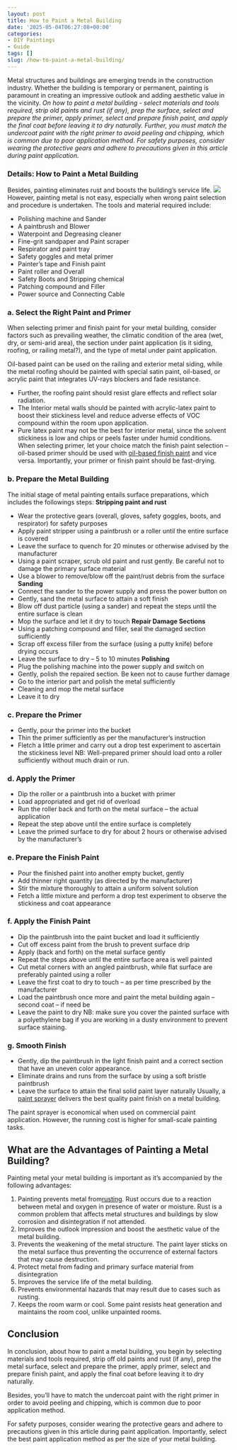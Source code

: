 ```yaml
---
layout: post
title: How to Paint a Metal Building
date: '2025-05-04T06:27:08+00:00'
categories:
- DIY Paintings
- Guide
tags: []
slug: /how-to-paint-a-metal-building/
---
```


Metal structures and buildings are emerging trends in the construction industry. Whether the building is temporary or permanent, painting is paramount in creating an impressive outlook and adding aesthetic value in the vicinity.
*On how to paint a metal building - select materials and tools required, strip old paints and rust (if any), prep the surface, select and prepare the primer, apply primer, select and prepare finish paint, and apply the final coat before leaving it to dry naturally.*
*Further, you must match the undercoat paint with the right primer to avoid peeling and chipping, which is common due to poor application method. For safety purposes, consider wearing the protective gears and adhere to precautions given in this article during paint application.*
### Details: How to Paint a Metal Building
Besides, painting eliminates rust and boosts the building’s service life.
![](/assets/img/04/How-to-Paint-a-Metal-Building-300x200.jpg)
However, painting metal is not easy, especially when wrong paint selection and procedure is undertaken. The tools and material required include:
- Polishing machine and Sander
- A paintbrush and Blower
- Waterpoint and Degreasing cleaner
- Fine-grit sandpaper and Paint scraper
- Respirator and paint tray
- Safety goggles and metal primer
- Painter’s tape and Finish paint
- Paint roller and Overall
- Safety Boots and Stripping chemical
- Patching compound and Filler
- Power source and Connecting Cable
### a. Select the Right Paint and Primer
When selecting primer and finish paint for your metal building, consider factors such as prevailing weather, the climatic condition of the area (wet, dry, or semi-arid area), the section under paint application (is it siding, roofing, or railing metal?), and the type of metal under paint application.

Oil-based paint can be used on the railing and exterior metal siding, while the metal roofing should be painted with special satin paint, oil-based, or acrylic paint that integrates UV-rays blockers and fade resistance.
- Further, the roofing paint should resist glare effects and reflect solar radiation.
- The Interior metal walls should be painted with acrylic-latex paint to boost their stickiness level and reduce adverse effects of VOC compound within the room upon application.
- Pure latex paint may not be the best for interior metal, since the solvent stickiness is low and chips or peels faster under humid conditions.
When selecting primer, let your choice match the finish paint selection – oil-based primer should be used with
[oil-based finish paint](https://pestpolicy.com/how-to-paint-a-metal-interior-door/)
and vice versa. Importantly, your primer or finish paint should be fast-drying.
### b. Prepare the Metal Building
The initial stage of metal painting entails surface preparations, which includes the followings steps:
**Stripping paint and rust**
- Wear the protective gears (overall, gloves, safety goggles, boots, and respirator) for safety purposes
- Apply paint stripper using a paintbrush or a roller until the entire surface is covered
- Leave the surface to quench for 20 minutes or otherwise advised by the manufacturer
- Using a paint scraper, scrub old paint and rust gently. Be careful not to damage the primary surface material
- Use a blower to remove/blow off the paint/rust debris from the surface
**Sanding**
- Connect the sander to the power supply and press the power button on
- Gently, sand the metal surface to attain a soft finish
- Blow off dust particle (using a sander) and repeat the steps until the entire surface is clean
- Mop the surface and let it dry to touch
**Repair Damage Sections**
- Using a patching compound and filler, seal the damaged section sufficiently
- Scrap off excess filler from the surface (using a putty knife) before drying occurs
- Leave the surface to dry – 5 to 10 minutes
**Polishing**
- Plug the polishing machine into the power supply and switch on
- Gently, polish the repaired section. Be keen not to cause further damage
- Go to the interior part and polish the metal sufficiently
- Cleaning and mop the metal surface
- Leave it to dry
### c. Prepare the Primer
- Gently, pour the primer into the bucket
- Thin the primer sufficiently as per the manufacturer’s instruction
- Fletch a little primer and carry out a drop test experiment to ascertain the stickiness level
NB: Well-prepared primer should load onto a roller sufficiently without much drain or run.
### d. Apply the Primer
- Dip the roller or a paintbrush into a bucket with primer
- Load appropriated and get rid of overload
- Run the roller back and forth on the metal surface – the actual application
- Repeat the step above until the entire surface is completely
- Leave the primed surface to dry for about 2 hours or otherwise advised by the manufacturer’s
### e. Prepare the Finish Paint
- Pour the finished paint into another empty bucket, gently
- Add thinner right quantity (as directed by the manufacturer)
- Stir the mixture thoroughly to attain a uniform solvent solution
- Fetch a little mixture and perform a drop test experiment to observe the stickiness and coat appearance
### f. Apply the Finish Paint
- Dip the paintbrush into the paint bucket and load it sufficiently
- Cut off excess paint from the brush to prevent surface drip
- Apply (back and forth) on the metal surface gently
- Repeat the steps above until the entire surface area is well painted
- Cut metal corners with an angled paintbrush, while flat surface are preferably painted using a roller
- Leave the first coat to dry to touch – as per time prescribed by the manufacturer
- Load the paintbrush once more and paint the metal building again – second coat – if need be
- Leave the paint to dry
NB: make sure you cover the painted surface with a polyethylene bag if you are working in a dusty environment to prevent surface staining.
### g. Smooth Finish
- Gently, dip the paintbrush in the light finish paint and a correct section that have an uneven color appearance.
- Eliminate drains and runs from the surface by using a soft bristle paintbrush
- Leave the surface to attain the final solid paint layer naturally
Usually, a
[paint sprayer](https://pestpolicy.com/how-to-spray-paint-metal/)
delivers the best quality paint finish on a metal building.

The paint sprayer is economical when used on commercial paint application. However, the running cost is higher for small-scale painting tasks.
## What are the Advantages of Painting a Metal Building?
Painting metal your metal building is important as it’s accompanied by the following advantages:
1. Painting prevents metal from[rusting](https://pestpolicy.com/best-paint-for-metal-garage-door/). Rust occurs due to a reaction between metal and oxygen in presence of water or moisture. Rust is a common problem that affects metal structures and buildings by slow corrosion and disintegration if not attended.
2. Improves the outlook impression and boost the aesthetic value of the metal building.
3. Prevents the weakening of the metal structure. The paint layer sticks on the metal surface thus preventing the occurrence of external factors that may cause destruction.
4. Protect metal from fading and primary surface material from disintegration
5. Improves the service life of the metal building.
6. Prevents environmental hazards that may result due to cases such as rusting.
7. Keeps the room warm or cool. Some paint resists heat generation and maintains the room cool, unlike unpainted rooms.
## Conclusion
In conclusion, about how to paint a metal building, you begin by selecting materials and tools required, strip off old paints and rust (if any), prep the metal surface, select and prepare the primer, apply primer, select and prepare finish paint, and apply the final coat before leaving it to dry naturally.

Besides, you’ll have to match the undercoat paint with the right primer in order to avoid peeling and chipping, which is common due to poor application method.

For safety purposes, consider wearing the protective gears and adhere to precautions given in this article during paint application. Importantly, select the best paint application method as per the size of your metal building.

